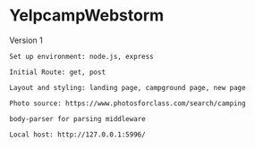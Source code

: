 # YelpcampWebstorm
Version 1

	Set up environment: node.js, express

	Initial Route: get, post

	Layout and styling: landing page, campground page, new page

	Photo source: https://www.photosforclass.com/search/camping

	body-parser for parsing middleware

	Local host: http://127.0.0.1:5996/


